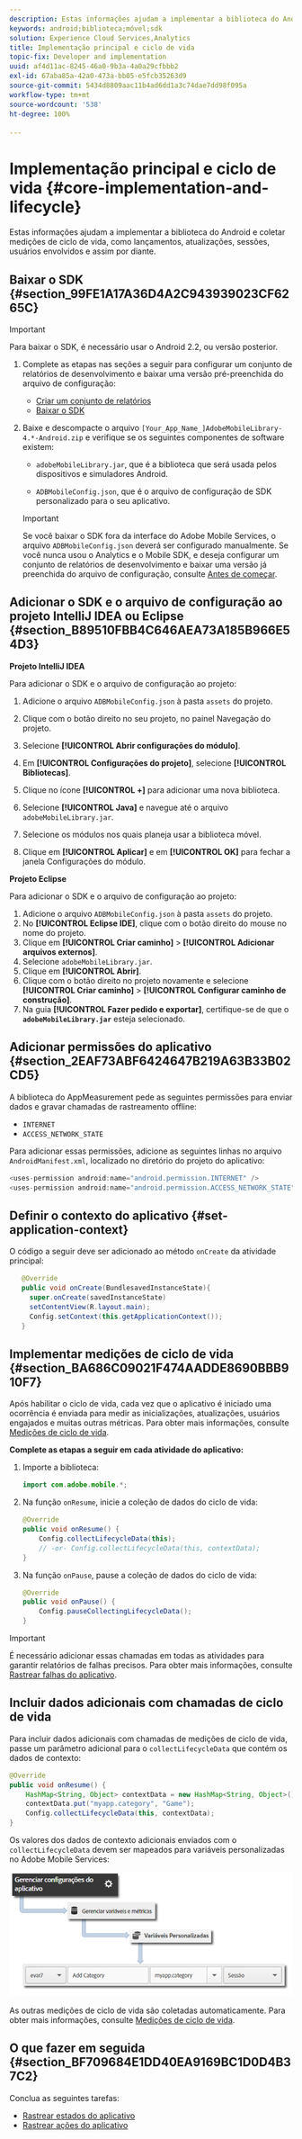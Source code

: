 ```yaml
---
description: Estas informações ajudam a implementar a biblioteca do Android e coletar medições de ciclo de vida, como lançamentos, atualizações, sessões, usuários envolvidos e assim por diante.
keywords: android;biblioteca;móvel;sdk
solution: Experience Cloud Services,Analytics
title: Implementação principal e ciclo de vida
topic-fix: Developer and implementation
uuid: af4d11ac-8245-46a0-9b3a-4a0a29cfbbb2
exl-id: 67aba85a-42a0-473a-bb05-e5fcb35263d9
source-git-commit: 5434d8809aac11b4ad6dd1a3c74dae7dd98f095a
workflow-type: tm+mt
source-wordcount: '538'
ht-degree: 100%

---
```


# Implementação principal e ciclo de vida {#core-implementation-and-lifecycle}

Estas informações ajudam a implementar a biblioteca do Android e coletar medições de ciclo de vida, como lançamentos, atualizações, sessões, usuários envolvidos e assim por diante.

## Baixar o SDK {#section_99FE1A17A36D4A2C943939023CF6265C}

>[!IMPORTANT]
>
>Para baixar o SDK, é necessário usar o Android 2.2, ou versão posterior.

1. Complete as etapas nas seções a seguir para configurar um conjunto de relatórios de desenvolvimento e baixar uma versão pré-preenchida do arquivo de configuração:

   * [Criar um conjunto de relatórios](/help/android/getting-started/requirements.md)
   * [Baixar o SDK](/help/android/getting-started/requirements.md)

1. Baixe e descompacte o arquivo `[Your_App_Name_]AdobeMobileLibrary-4.*-Android.zip` e verifique se os seguintes componentes de software existem:

   * `adobeMobileLibrary.jar`, que é a biblioteca que será usada pelos dispositivos e simuladores Android.

   * `ADBMobileConfig.json`, que é o arquivo de configuração de SDK personalizado para o seu aplicativo.
   >[!IMPORTANT]
   >
   >Se você baixar o SDK fora da interface do Adobe Mobile Services, o arquivo `ADBMobileConfig.json` deverá ser configurado manualmente. Se você nunca usou o Analytics e o Mobile SDK, e deseja configurar um conjunto de relatórios de desenvolvimento e baixar uma versão já preenchida do arquivo de configuração, consulte [Antes de começar](/help/android/getting-started/requirements.md).

## Adicionar o SDK e o arquivo de configuração ao projeto IntelliJ IDEA ou Eclipse {#section_B89510FBB4C646AEA73A185B966E54D3}

**Projeto IntelliJ IDEA**

Para adicionar o SDK e o arquivo de configuração ao projeto:

1. Adicione o arquivo `ADBMobileConfig.json` à pasta `assets` do projeto.

1. Clique com o botão direito no seu projeto, no painel Navegação do projeto.
1. Selecione **[!UICONTROL Abrir configurações do módulo]**.
1. Em **[!UICONTROL Configurações do projeto]**, selecione **[!UICONTROL Bibliotecas]**.
1. Clique no ícone **[!UICONTROL +]** para adicionar uma nova biblioteca.
1. Selecione **[!UICONTROL Java]** e navegue até o arquivo `adobeMobileLibrary.jar`.
1. Selecione os módulos nos quais planeja usar a biblioteca móvel.
1. Clique em **[!UICONTROL Aplicar]** e em **[!UICONTROL OK]** para fechar a janela Configurações do módulo.

**Projeto Eclipse**

Para adicionar o SDK e o arquivo de configuração ao projeto:

1. Adicione o arquivo `ADBMobileConfig.json` à pasta `assets` do projeto.
1. No **[!UICONTROL Eclipse IDE]**, clique com o botão direito do mouse no nome do projeto.
1. Clique em **[!UICONTROL Criar caminho]** > **[!UICONTROL Adicionar arquivos externos]**.
1. Selecione `adobeMobileLibrary.jar`.
1. Clique em **[!UICONTROL Abrir]**.
1. Clique com o botão direito no projeto novamente e selecione **[!UICONTROL Criar caminho]** > **[!UICONTROL Configurar caminho de construção]**.
1. Na guia **[!UICONTROL Fazer pedido e exportar]**, certifique-se de que o **`adobeMobileLibrary.jar`** esteja selecionado.

## Adicionar permissões do aplicativo {#section_2EAF73ABF6424647B219A63B33B02CD5}

A biblioteca do AppMeasurement pede as seguintes permissões para enviar dados e gravar chamadas de rastreamento offline:

* `INTERNET`
* `ACCESS_NETWORK_STATE`

Para adicionar essas permissões, adicione as seguintes linhas no arquivo `AndroidManifest.xml`, localizado no diretório do projeto do aplicativo:

```java
<uses-permission android:name="android.permission.INTERNET" /> 
<uses-permission android:name="android.permission.ACCESS_NETWORK_STATE" />
```

## Definir o contexto do aplicativo {#set-application-context}

O código a seguir deve ser adicionado ao método `onCreate` da atividade principal:

```java
   @Override
   public void onCreate(BundlesavedInstanceState){
     super.onCreate(savedInstanceState)
     setContentView(R.layout.main);
     Config.setContext(this.getApplicationContext());
   }
```

## Implementar medições de ciclo de vida {#section_BA686C09021F474AADDE8690BBB910F7}

Após habilitar o ciclo de vida, cada vez que o aplicativo é iniciado uma ocorrência é enviada para medir as inicializações, atualizações, usuários engajados e muitas outras métricas. Para obter mais informações, consulte [Medições de ciclo de vida](/help/android/metrics.md).

**Complete as etapas a seguir em cada atividade do aplicativo:**

1. Importe a biblioteca:

   ```java
   import com.adobe.mobile.*;
   ```

1. Na função `onResume`, inicie a coleção de dados do ciclo de vida:

   ```java
   @Override 
   public void onResume() { 
       Config.collectLifecycleData(this); 
       // -or- Config.collectLifecycleData(this, contextData); 
   }
   ```

1. Na função `onPause`, pause a coleção de dados do ciclo de vida:

   ```java
   @Override 
   public void onPause() { 
       Config.pauseCollectingLifecycleData(); 
   }
   ```

>[!IMPORTANT]
>
>É necessário adicionar essas chamadas em todas as atividades para garantir relatórios de falhas precisos. Para obter mais informações, consulte [Rastrear falhas do aplicativo](/help/android/analytics-main/crashes.md).

## Incluir dados adicionais com chamadas de ciclo de vida

Para incluir dados adicionais com chamadas de medições de ciclo de vida, passe um parâmetro adicional para o `collectLifecycleData` que contém os dados de contexto:

```java
@Override 
public void onResume() {
    HashMap<String, Object> contextData = new HashMap<String, Object>(); 
    contextData.put("myapp.category", "Game"); 
    Config.collectLifecycleData(this, contextData); 
}
```

Os valores dos dados de contexto adicionais enviados com o `collectLifecycleData` devem ser mapeados para variáveis personalizadas no Adobe Mobile Services:

![](assets/map-variable-lifecycle.png)

As outras medições de ciclo de vida são coletadas automaticamente. Para obter mais informações, consulte [Medições de ciclo de vida](/help/android/metrics.md).

## O que fazer em seguida {#section_BF709684E1DD40EA9169BC1D0D4B37C2}

Conclua as seguintes tarefas:

* [Rastrear estados do aplicativo](/help/android/analytics-main/states.md)
* [Rastrear ações do aplicativo](/help/android/analytics-main/actions.md)
